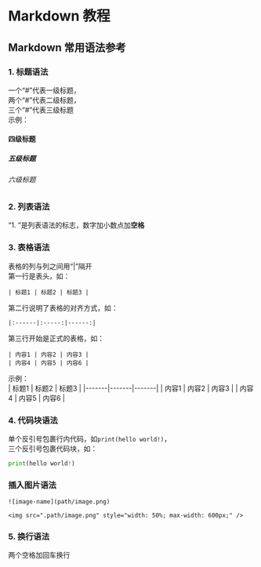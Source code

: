 # Markdown 教程
## Markdown 常用语法参考
### 1. 标题语法
一个“#”代表一级标题，  
两个“#”代表二级标题，  
三个“#”代表三级标题  
示例：  
#### 四级标题
##### 五级标题
###### 六级标题  

### 2. 列表语法
“1. ”是列表语法的标志，数字加小数点加**空格**
### 3. 表格语法
表格的列与列之间用“|”隔开  
第一行是表头，如：  
```
| 标题1 | 标题2 | 标题3 |  
```
第二行说明了表格的对齐方式，如：  
```
|:------|:-----:|------:|  
```  
第三行开始是正式的表格，如：  
```
| 内容1 | 内容2 | 内容3 |  
| 内容4 | 内容5 | 内容6 |
```
示例：  
| 标题1 | 标题2 | 标题3 |
|-------|-------|-------|
| 内容1 | 内容2 | 内容3 |
| 内容4 | 内容5 | 内容6 |
### 4. 代码块语法
单个反引号包裹行内代码，如`print(hello world!)`，  
三个反引号包裹代码块，如：  
```python
print(hello world!)
```
### 插入图片语法
```
![image-name](path/image.png)
```
```
<img src=".path/image.png" style="width: 50%; max-width: 600px;" />
```

### 5. 换行语法
两个空格加回车换行